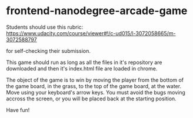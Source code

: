 frontend-nanodegree-arcade-game
===============================

Students should use this rubric: https://www.udacity.com/course/viewer#!/c-ud015/l-3072058665/m-3072588797

for self-checking their submission.

This game should run as long as all the files in it's repository are downloaded and then it's index.html file are loaded in chrome.

The object of the game is to win by moving the player from the bottom of the game board, in the grass, to the top of the game board, at the water. Move using your keyboard's arrow keys. You must avoid the bugs moving accross the screen, or you will be placed back at the starting position.

Have fun!
